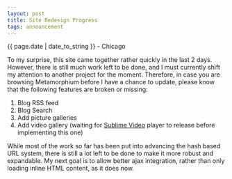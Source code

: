 ```yaml
---
layout: post
title: Site Redesign Progress
tags: announcement
---
```


<p class="meta">{{ page.date | date_to_string }} - Chicago</p>

<p>To my surprise, this site came together rather quickly in the last 2 days. However, there is still much work left to be done, and I must currently shift my attention to another project for the moment. Therefore, in case you are browsing Metamorphium before I have a chance to update, please know that the following features are broken or missing:</p>
<ol>
<li>Blog RSS feed</li>
<li>Blog Search</li>
<li>Add picture galleries</li>
<li>Add video gallery (waiting for <a href="http://sublimevideo.net/">Sublime Video</a> player to release before implementing this one)</li>
</ol>
<p>While most of the work so far has been put into advancing the hash based URL system, there is still a lot left to be done to make it more robust and expandable. My next goal is to allow better ajax integration, rather than only loading inline HTML content, as it does now.</p>